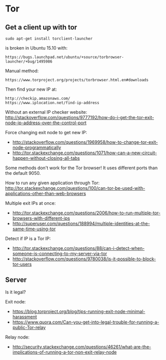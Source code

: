 # Tor

## Get a client up with tor

    sudo apt-get install torclient-launcher

is broken in Ubuntu 15.10 with:

    https://bugs.launchpad.net/ubuntu/+source/torbrowser-launcher/+bug/1495986

Manual method:

    https://www.torproject.org/projects/torbrowser.html.en#downloads

Then find your new IP at:

    http://checkip.amazonaws.com/
    https://www.iplocation.net/find-ip-address

Without an external IP checker website: <http://stackoverflow.com/questions/9777192/how-do-i-get-the-tor-exit-node-ip-address-over-the-control-port>

Force changing exit node to get new IP:

-   <http://stackoverflow.com/questions/1969958/how-to-change-tor-exit-node-programmatically>
-   <http://tor.stackexchange.com/questions/1071/how-can-a-new-circuit-happen-without-closing-all-tabs>

Some methods don't work for the Tor browser! It uses different ports than the default 9050.

How to run any given application through Tor: <http://tor.stackexchange.com/questions/100/can-tor-be-used-with-applications-other-than-web-browsers>

Multiple exit IPs at once:

- <http://tor.stackexchange.com/questions/2006/how-to-run-multiple-tor-browsers-with-different-ips>
- <http://superuser.com/questions/188994/multiple-identities-at-the-same-time-using-tor>

Detect if IP is a Tor IP:

- <http://tor.stackexchange.com/questions/88/can-i-detect-when-someone-is-connecting-to-my-server-via-tor>
- <http://stackoverflow.com/questions/9780038/is-it-possible-to-block-tor-users>

## Server

Is it legal?

Exit node:

- <https://blog.torproject.org/blog/tips-running-exit-node-minimal-harassment>
- <https://www.quora.com/Can-you-get-into-legal-trouble-for-running-a-public-Tor-relay>

Relay node:

- <http://security.stackexchange.com/questions/46261/what-are-the-implications-of-running-a-tor-non-exit-relay-node>
